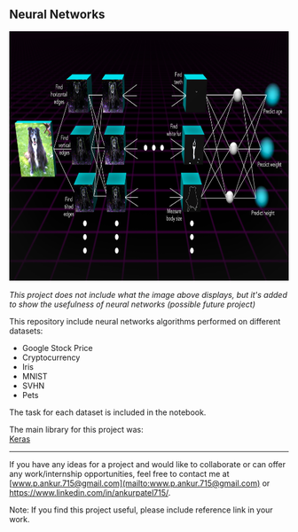 ## Neural Networks 
<p align="left">
  <img width="800" height="450" src="https://github.com/ankur715/neural_networks/blob/master/neural_network_visual_final.jpg"> 
</p>

*This project does not include what the image above displays, but it's added to show the usefulness of neural networks (possible future project)*

This repository include neural networks algorithms performed on different datasets:
* Google Stock Price
* Cryptocurrency
* Iris
* MNIST
* SVHN
* Pets  

The task for each dataset is included in the notebook.

The main library for this project was:  
[Keras](https://keras.io/#installation)

---
If you have any ideas for a project and would like to collaborate or can offer any work/internship opportunities, feel free to contact me at [www.p.ankur.715@gmail.com](mailto:www.p.ankur.715@gmail.com) or https://www.linkedin.com/in/ankurpatel715/.

Note: If you find this project useful, please include reference link in your work.
